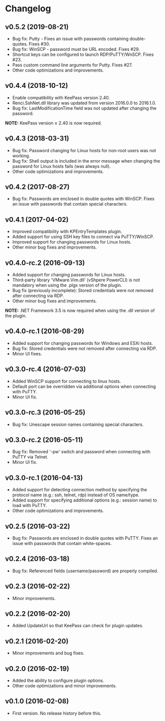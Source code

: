 ﻿# Changelog

## v0.5.2 (2019-08-21)
- Bug fix: Putty - Fixes an issue with passwords containing double-quotes. Fixes #30.
- Bug fix: WinSCP - password must be URL encoded. Fixes #29.
- Shortcut keys can be configured to launch RDP/PuTTY/WnSCP. Fixes #23.
- Pass custom command line arguments for Putty. Fixes #27.
- Other code optimizations and improvements.

## v0.4.4 (2018-10-12)
- Enable compatibility with KeePass version 2.40.
- Renci.SshNet.dll library was updated from version 2016.0.0 to 2016.1.0.
- Bug fix: LastModificationTime field was not updated after changing the password.

**NOTE:** KeePass version ≥ 2.40 is now required.

## v0.4.3 (2018-03-31)
- Bug fix: Password changing for Linux hosts for non-root users was not working.
- Bug fix: Shell output is included in the error message when changing the password for Linux hosts fails (was always null).
- Other code optimizations and improvements.

## v0.4.2 (2017-08-27)
- Bug fix: Passwords are enclosed in double quotes with WinSCP. Fixes an issue with passwords that contain special characters.

## v0.4.1 (2017-04-02)
- Improved compatibility with KPEntryTemplates plugin.
- Added support for using SSH key files to connect via PuTTY/WinSCP.
- Improved support for changing passwords for Linux hosts.
- Other minor bug fixes and improvements.

## v0.4.0-rc.2 (2016-09-13)
- Added support for changing passwords for Linux hosts.
- Third-party library 'VMware.Vim.dll' (vShpere PowerCLI) is not mandatory when using the .plgx version of the plugin.
- Bug fix (previously incomplete): Stored credentials were not removed after connecting via RDP.
- Other minor bug fixes and improvements.
 
**NOTE:** .NET Framework 3.5 is now required when using the .dll version of the plugin.

## v0.4.0-rc.1 (2016-08-29)
- Added support for changing passwords for Windows and ESXi hosts.
- Bug fix: Stored credentials were not removed after connecting via RDP.
- Minor UI fixes.

## v0.3.0-rc.4 (2016-07-03)
- Added WinSCP support for connecting to linux hosts.
- Default port can be overridden via additional options when connecting with PuTTY.
- Minor UI fix.

## v0.3.0-rc.3 (2016-05-25)
- Bug fix: Unescape session names containing special characters.

## v0.3.0-rc.2 (2016-05-11)
- Bug fix: Removed '-pw' switch and password when connecting with PuTTY via Telnet.
- Minor UI fix.

## v0.3.0-rc.1 (2016-04-13)
- Added support for detecting connection method by specifying the protocol name (e.g.: ssh, telnet, rdp) instead of OS name/type.
- Added support for specifying additional options (e.g.: session name) to load with PuTTY.
- Other code optimizations and improvements.

## v0.2.5 (2016-03-22)
- Bug fix: Passwords are enclosed in double quotes with PuTTY. Fixes an issue with passwords that contain white-spaces.

## v0.2.4 (2016-03-18)
- Bug fix: Referenced fields (username/password) are properly compiled.

## v0.2.3 (2016-02-22)
- Minor improvements.

## v0.2.2 (2016-02-20)
- Added UpdateUrl so that KeePass can check for plugin updates.

## v0.2.1 (2016-02-20)
- Minor improvements and bug fixes.

## v0.2.0 (2016-02-19)
- Added the ability to configure plugin options.
- Other code optimizations and minor improvements.

## v0.1.0 (2016-02-08)
- First version. No release history before this.